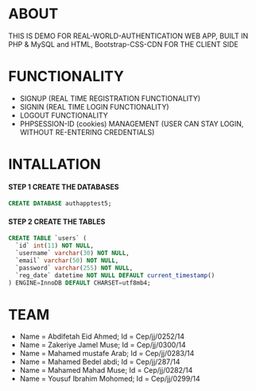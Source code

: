 # ABOUT
THIS IS DEMO FOR REAL-WORLD-AUTHENTICATION WEB APP, BUILT IN PHP & MySQL and HTML, Bootstrap-CSS-CDN FOR THE CLIENT SIDE

# FUNCTIONALITY
* SIGNUP (REAL TIME REGISTRATION FUNCTIONALITY)
* SIGNIN (REAL TIME LOGIN FUNCTIONALITY)
* LOGOUT FUNCTIONALITY
* PHPSESSION-ID (cookies) MANAGEMENT (USER CAN STAY LOGIN, WITHOUT RE-ENTERING CREDENTIALS)

# INTALLATION

#### STEP 1 CREATE THE DATABASES 

```sql
CREATE DATABASE authapptest5;
```

#### STEP 2 CREATE THE TABLES

```sql
CREATE TABLE `users` (
  `id` int(11) NOT NULL,
  `username` varchar(30) NOT NULL,
  `email` varchar(50) NOT NULL,
  `password` varchar(255) NOT NULL,
  `reg_date` datetime NOT NULL DEFAULT current_timestamp()
) ENGINE=InnoDB DEFAULT CHARSET=utf8mb4;
```



# TEAM

  
- Name = Abdifetah Eid Ahmed; Id = Cep/jj/0252/14
- Name = Zakeriye Jamel Muse; Id = Cep/jj/0300/14
- Name = Mahamed mustafe Arab; Id = Cep/jj/0283/14
- Name = Mahamed Bedel abdi;   Id = Cep/jj/287/14
- Name = Mahamed Mahad Muse;   Id = Cep/jj/0282/14
- Name = Yousuf Ibrahim Mohomed; Id = Cep/jj/0299/14

